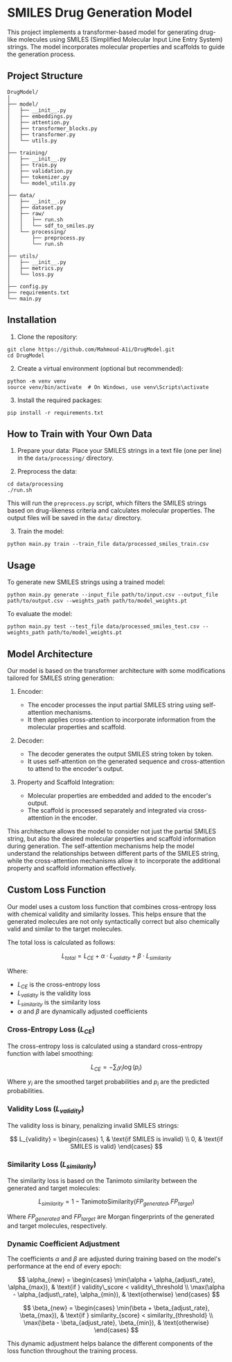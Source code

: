 # SMILES Drug Generation Model

This project implements a transformer-based model for generating drug-like molecules using SMILES (Simplified Molecular Input Line Entry System) strings. The model incorporates molecular properties and scaffolds to guide the generation process.

## Project Structure
```
DrugModel/
│
├── model/
│   ├── __init__.py
│   ├── embeddings.py
│   ├── attention.py
│   ├── transformer_blocks.py
│   ├── transformer.py
│   └── utils.py
│
├── training/
│   ├── __init__.py
│   ├── train.py
│   ├── validation.py
│   ├── tokenizer.py
│   └── model_utils.py
│
├── data/
│   ├── __init__.py
│   ├── dataset.py
│   ├── raw/
│   │   ├── run.sh
│   │   └── sdf_to_smiles.py
│   └── processing/
│       ├── preprocess.py
│       └── run.sh
│
├── utils/
│   ├── __init__.py
│   ├── metrics.py
│   └── loss.py
│
├── config.py
├── requirements.txt
└── main.py
```

## Installation

1. Clone the repository:
```
git clone https://github.com/Mahmoud-A1i/DrugModel.git
cd DrugModel
```

2. Create a virtual environment (optional but recommended):
```
python -m venv venv
source venv/bin/activate  # On Windows, use venv\Scripts\activate
```

3. Install the required packages:
```
pip install -r requirements.txt
```

## How to Train with Your Own Data

1. Prepare your data:
Place your SMILES strings in a text file (one per line) in the `data/processing/` directory.

2. Preprocess the data:
```
cd data/processing
./run.sh
```
This will run the `preprocess.py` script, which filters the SMILES strings based on drug-likeness criteria and calculates molecular properties. The output files will be saved in the `data/` directory.

3. Train the model:
```
python main.py train --train_file data/processed_smiles_train.csv
```

## Usage

To generate new SMILES strings using a trained model:
```
python main.py generate --input_file path/to/input.csv --output_file path/to/output.csv --weights_path path/to/model_weights.pt
```

To evaluate the model:
```
python main.py test --test_file data/processed_smiles_test.csv --weights_path path/to/model_weights.pt
```

## Model Architecture

Our model is based on the transformer architecture with some modifications tailored for SMILES string generation:

1. Encoder:
   - The encoder processes the input partial SMILES string using self-attention mechanisms.
   - It then applies cross-attention to incorporate information from the molecular properties and scaffold.
   
2. Decoder:
   - The decoder generates the output SMILES string token by token.
   - It uses self-attention on the generated sequence and cross-attention to attend to the encoder's output.

3. Property and Scaffold Integration:
   - Molecular properties are embedded and added to the encoder's output.
   - The scaffold is processed separately and integrated via cross-attention in the encoder.

This architecture allows the model to consider not just the partial SMILES string, but also the desired molecular properties and scaffold information during generation. The self-attention mechanisms help the model understand the relationships between different parts of the SMILES string, while the cross-attention mechanisms allow it to incorporate the additional property and scaffold information effectively.

## Custom Loss Function

Our model uses a custom loss function that combines cross-entropy loss with chemical validity and similarity losses. This helps ensure that the generated molecules are not only syntactically correct but also chemically valid and similar to the target molecules.

The total loss is calculated as follows:

$$ L_{total} = L_{CE} + \alpha \cdot L_{validity} + \beta \cdot L_{similarity} $$

Where:
- $L_{CE}$ is the cross-entropy loss
- $L_{validity}$ is the validity loss
- $L_{similarity}$ is the similarity loss
- $\alpha$ and $\beta$ are dynamically adjusted coefficients

### Cross-Entropy Loss ($L_{CE}$)

The cross-entropy loss is calculated using a standard cross-entropy function with label smoothing:

$$ L_{CE} = - \sum_{i} y_i \log(p_i) $$

Where $y_i$ are the smoothed target probabilities and $p_i$ are the predicted probabilities.

### Validity Loss ($L_{validity}$)

The validity loss is binary, penalizing invalid SMILES strings:

$$ L_{validity} = \begin{cases} 
1, & \text{if SMILES is invalid} \\
0, & \text{if SMILES is valid}
\end{cases} $$

### Similarity Loss ($L_{similarity}$)

The similarity loss is based on the Tanimoto similarity between the generated and target molecules:

$$ L_{similarity} = 1 - \text{TanimotoSimilarity}(FP_{generated}, FP_{target}) $$

Where $FP_{generated}$ and $FP_{target}$ are Morgan fingerprints of the generated and target molecules, respectively.

### Dynamic Coefficient Adjustment

The coefficients $\alpha$ and $\beta$ are adjusted during training based on the model's performance at the end of every epoch:

$$ \alpha_{new} = \begin{cases} 
\min(\alpha + \alpha_{adjust\_rate}, \alpha_{max}), & \text{if } validity\_score < validity\_threshold \\
\max(\alpha - \alpha_{adjust\_rate}, \alpha_{min}), & \text{otherwise}
\end{cases} $$

$$ \beta_{new} = \begin{cases}
\min(\beta + \beta_{adjust_rate}, \beta_{max}), & \text{if } similarity_{score} < similarity_{threshold} \\
\max(\beta - \beta_{adjust_rate}, \beta_{min}), & \text{otherwise}
\end{cases} $$

This dynamic adjustment helps balance the different components of the loss function throughout the training process.

